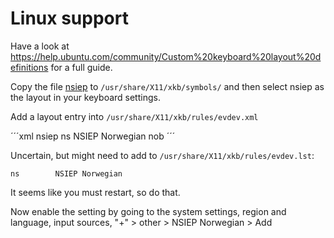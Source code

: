 # Linux support
Have a look at https://help.ubuntu.com/community/Custom%20keyboard%20layout%20definitions for a full guide.

Copy the file [nsiep](!nsiep/linux/nsiep) to `/usr/share/X11/xkb/symbols/` and then select nsiep as the layout in your keyboard settings.

Add a layout entry into `/usr/share/X11/xkb/rules/evdev.xml`

´´´xml
<layout>
  <configItem>
    <name>nsiep</name>
    <shartDescription>ns</shortDescription>
    <description>NSIEP Norwegian</description>
    <languageList>
      <iso639Id>nob</iso639Id>
    </languageList>
  </configItem>
</layout>
´´´

Uncertain, but might need to add to `/usr/share/X11/xkb/rules/evdev.lst`:

```
ns        NSIEP Norwegian
```

It seems like you must restart, so do that.

Now enable the setting by going to the system settings, region and language, input sources, "+" > other > NSIEP Norwegian > Add
